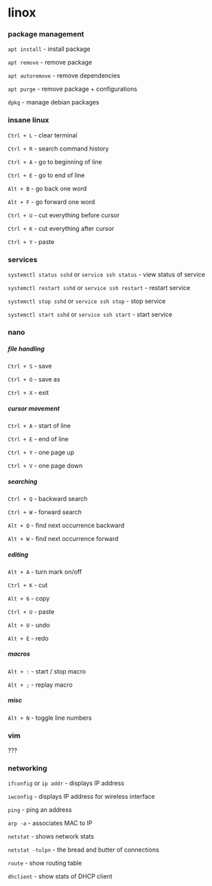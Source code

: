 # linox

### package management

`apt install` - install package

`apt remove` - remove package

`apt autoremove` - remove dependencies

`apt purge` - remove package + configurations

`dpkg` - manage debian packages

### insane linux

`Ctrl + L` - clear terminal

`Ctrl + R` - search command history

`Ctrl + A` - go to beginning of line

`Ctrl + E` - go to end of line

`Alt + B` - go back one word

`Alt + F` - go forward one word

`Ctrl + U` - cut everything before cursor

`Ctrl + K` - cut everything after cursor

`Ctrl + Y` - paste

### services

`systemctl status sshd` or `service ssh status` - view status of service

`systemctl restart sshd` or `service ssh restart` - restart service

`systemctl stop sshd` or `service ssh stop` - stop service

`systemctl start sshd` or `service ssh start` - start service

### nano

##### file handling

`Ctrl + S` - save

`Ctrl + O` - save as

`Ctrl + X` - exit

##### cursor movement

`Ctrl + A` - start of line

`Ctrl + E` - end of line

`Ctrl + Y` - one page up

`Ctrl + V` - one page down

##### searching

`Ctrl + Q` - backward search

`Ctrl + W` - forward search

`Alt + Q` - find next occurrence backward

`Alt + W` - find next occurrence forward

##### editing

`Alt + A` - turn mark on/off

`Ctrl + K` - cut

`Alt + 6` - copy

`Ctrl + U` - paste

`Alt + U` - undo

`Alt + E` - redo

##### macros

`Alt + :` - start / stop macro

`Alt + ;` - replay macro

##### misc

`Alt + N` - toggle line numbers

### vim

???

### networking

`ifconfig` or `ip addr` - displays IP address

`iwconfig` - displays IP address for wireless interface

`ping` - ping an address

`arp -a` - associates MAC to IP

`netstat` - shows network stats

`netstat -tulpn` - the bread and butter of connections

`route` - show routing table

`dhclient` - show stats of DHCP client
